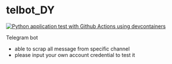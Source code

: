# telbot_DY

[![Python application test with Github Actions using devcontainers](https://github.com/nogibjj/telbot_DY/actions/workflows/main.yml/badge.svg)](https://github.com/nogibjj/telbot_DY/actions/workflows/main.yml)

Telegram bot

- able to scrap all message from specific channel
- please input your own account credential to test it
